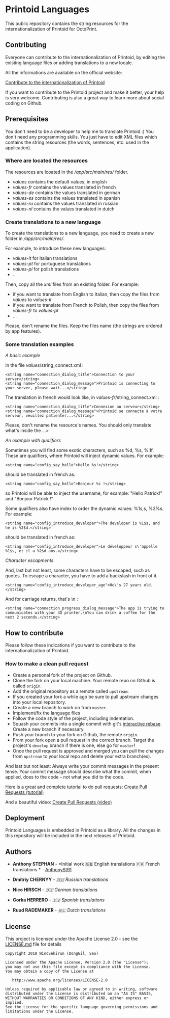 # Printoid Languages

This public repository contains the string resources for the internationalization of Printoid for OctoPrint.

## Contributing

Everyone can contribute to the internationalization of Printoid, by editing the existing language files or adding translations to a new locale.

All the informations are available on the official website:

[Contribute to the internationalization of Printoid](https://printoid.net/contribute-to-the-internationalization-of-printoid/)

If you want to contribute to the Printoid project and make it better, your help is very welcome. Contributing is also a great way to learn more about social coding on Github.

## Prerequisites

You don't need to be a developer to help me to translate Printoid :) You don't need any programming skills. You just have to edit XML files which contains the string resources (the words, sentences, etc. used in the application).

### Where are located the resources

The resources are lcoated in the */app/src/main/res/* folder.

- *values* contains the default values, in english
- *values-fr* contains the values translated in french
- *values-de* contains the values translated in german
- *values-es* contains the values translated in spanish
- *values-ru* contains the values translated in russian
- *values-nl* contains the values translated in dutch

### Create translations to a new language

To create the translations to a new language, you need to create a new folder in */app/src/main/res/*.

For example, to introduce these new languages:

- *values-it* for italian translations
- *values-pt* for portuguese translations
- *values-pl* for polish translations
- ...

Then, copy all the *xml* files from an existing folder. For example:
- if you want to translate from English to Italian, then copy the files from *values* to *values-it*
- if you want to translate from French to Polish, then copy the files from *values-fr* to *values-pl*
- ...

Please, don't rename the files. Keep the files name (the strings are ordered by app features).

### Some translation examples

*A basic example*

In the file *values*/string_connect.xml :

```
<string name="connection_dialog_title">Connection to your server</string>
<string name="connection_dialog_message">Printoid is connecting to your server, please wait...</string>
```

The translation in french would look like, in *values-fr*/string_connect.xml :

```
<string name="connection_dialog_title">Connexion au serveur</string>
<string name="connection_dialog_message">Printoid se connecte à votre serveur, veuillez patienter...</string>
```

Please, don't rename the resource's names. You should only translate what's inside the ...> </string>

*An example with qualifiers*

Sometimes you will find some exotic characters, such as %d, %s, %.1f. These are qualifiers, where Printoid will inject dynamic values. For example:

```
<string name="config_say_hello">Hello %s!</string>
```

should be translated in french as:

```
<string name="config_say_hello">Bonjour %s !</string>
```

so Printoid will be able to inject the username, for example: "Hello Patrick!" and "Bonjour Patrick !"

Some qualifiers also have index to order the dynamic values: %1$s, %2$s, %3%s. For example:

```
<string name="config_introduce_developer">The developer is %1$s, and he is %2$d.</string>
```

should be translated in french as:

```
<string name="config_introduce_developer">Le développeur s\'appelle %1$s, et il a %2$d ans.</string>
```

*Character escapments*

And, last but not least, some characters have to be escaped, such as quotes. To escape a character, you have to add a backslash in front of it.

```
<string name="config_introduce_developer_age">He\'s 27 years old.</string>
```

And for carriage returns, that's *\n* :

```
<string name="connection_progress_dialog_message">The app is trying to communicates with your 3D printer.\nYou can drink a coffee for the next 2 seconds.</string>
```

## How to contribute

Please follow these indications if you want to contribute to the internationalization of Printoid.

### How to make a clean pull request

- Create a personal fork of the project on Github.
- Clone the fork on your local machine. Your remote repo on Github is called `origin`.
- Add the original repository as a remote called `upstream`.
- If you created your fork a while ago be sure to pull upstream changes into your local repository.
- Create a new branch to work on from `master`.
- Implement/fix the language files
- Follow the code style of the project, including indentation.
- Squash your commits into a single commit with git's [interactive rebase](https://help.github.com/articles/interactive-rebase). Create a new branch if necessary.
- Push your branch to your fork on Github, the remote `origin`.
- From your fork open a pull request in the correct branch. Target the project's `develop` branch if there is one, else go for `master`!
- Once the pull request is approved and merged you can pull the changes from `upstream` to your local repo and delete
your extra branch(es).

And last but not least: Always write your commit messages in the present tense. Your commit message should describe what the commit, when applied, does to the code – not what you did to the code.

Here is a great and complete tutorial to do pull requests: [Create Pull Requests (tutorial)](https://yangsu.github.io/pull-request-tutorial/)

And a beautiful video: [Create Pull Requests (video)](https://www.youtube.com/watch?v=oFYyTZwMyAg)

## Deployment

Printoid Languages is embedded in Printoid as a library. All the changes in this repository will be included in the next releases of Printoid.

## Authors

* **Anthony STEPHAN** - *Initial work 🇬🇧 English translations 🇫🇷 French translations * - [AnthonySt91](https://github.com/anthonyst91)

* **Dmitriy CHERNYY** - *🇷🇺 Russian translations*

* **Nico HIRSCH** - *🇩🇪 German translations*

* **Gorka HERRERO** - *🇪🇸 Spanish translations*

* **Ruud RADEMAKER** - *🇳🇱 Dutch translations*


## License

This project is licensed under the Apache License 2.0 - see the [LICENSE.md](LICENSE.md) file for details

```
Copyright 2018 WindSekirun (DongGil, Seo)

Licensed under the Apache License, Version 2.0 (the "License");
you may not use this file except in compliance with the License.
You may obtain a copy of the License at

   http://www.apache.org/licenses/LICENSE-2.0

Unless required by applicable law or agreed to in writing, software
distributed under the License is distributed on an "AS IS" BASIS,
WITHOUT WARRANTIES OR CONDITIONS OF ANY KIND, either express or implied.
See the License for the specific language governing permissions and
limitations under the License.
```
